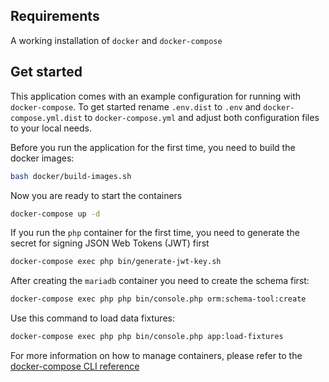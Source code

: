## Requirements
A working installation of `docker` and `docker-compose`

## Get started
This application comes with an example configuration for running with `docker-compose`. To get started rename `.env.dist` to `.env` and `docker-compose.yml.dist` to `docker-compose.yml` and adjust both configuration files to your local needs.

Before you run the application for the first time, you need to build the docker images:
```bash
bash docker/build-images.sh
```

Now you are ready to start the containers
```bash
docker-compose up -d
```

If you run the `php` container for the first time, you need to generate the secret for signing JSON Web Tokens (JWT) first
```bash
docker-compose exec php bin/generate-jwt-key.sh
```

After creating the `mariadb` container you need to create the schema first:
```bash
docker-compose exec php php bin/console.php orm:schema-tool:create
```

Use this command to load data fixtures:
```bash
docker-compose exec php php bin/console.php app:load-fixtures
```

For more information on how to manage containers, please refer to the [docker-compose CLI reference](https://docs.docker.com/compose/reference/overview/#command-options-overview-and-help)

